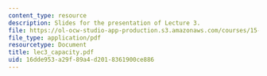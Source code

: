 ```yaml
---
content_type: resource
description: Slides for the presentation of Lecture 3.
file: https://ol-ocw-studio-app-production.s3.amazonaws.com/courses/15-760b-introduction-to-operations-management-spring-2004/16dde953a29f89a4d2018361900ce886_lec3_capacity.pdf
file_type: application/pdf
resourcetype: Document
title: lec3_capacity.pdf
uid: 16dde953-a29f-89a4-d201-8361900ce886
---
```

